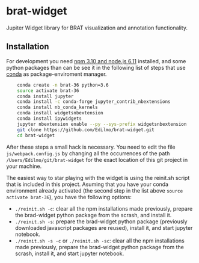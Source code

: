 # brat-widget

Jupiter Widget library for BRAT visualization and annotation functionality.

## Installation

For development you need [npm 3.10 and node.js 6.11](https://www.npmjs.com/get-npm) installed, and some python packages than can be see it in the following list of steps that use [conda](https://conda.io/docs/user-guide/install/index.html#regular-installation) as package-enviroment manager.
```bash
    conda create -n brat-36 python=3.6
    source activate brat-36
    conda install jupyter
    conda install -c conda-forge jupyter_contrib_nbextensions
    conda install nb_conda_kernels
    conda install widgetsnbextension
    conda install ipywidgets
    jupyter nbextension enable --py --sys-prefix widgetsnbextension
    git clone https://github.com/Edilmo/brat-widget.git
    cd brat-widget
```
After these steps a small hack is necessary. You need to edit the file `js/webpack.config.js` by changing all the occurrences of the path `/Users/Edilmo/git/brat-widget` for the exact location of this git project in your machine.

The easiest way to star playing with the widget is using the reinit.sh script that is included in this project. Asuming that you have your conda environment already activated (the second step in the list above `source activate brat-36`), you have the following options:  
- `./reinit.sh -c`: clear all the npm installations made previously, prepare the brad-widget python package from the scrash, and install it. 
- `./reinit.sh -s`: prepare the brad-widget python package (previously downloaded javascript packages are reused), install it, and start jupyter notebook.
- `./reinit.sh -s -c` or `./reinit.sh -sc`: clear all the npm installations made previously, prepare the brad-widget python package from the scrash, install it, and start jupyter notebook.


